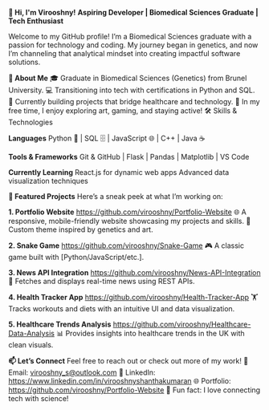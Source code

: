 **👋 Hi, I'm Virooshny!**
**Aspiring Developer | Biomedical Sciences Graduate | Tech Enthusiast**

Welcome to my GitHub profile! I’m a Biomedical Sciences graduate with a passion for technology and coding. My journey began in genetics, and now I’m channeling that analytical mindset into creating impactful software solutions.

**🌟 About Me**
🎓 Graduate in Biomedical Sciences (Genetics) from Brunel University.
💻 Transitioning into tech with certifications in Python and SQL.
🚀 Currently building projects that bridge healthcare and technology.
🎨 In my free time, I enjoy exploring art, gaming, and staying active!
🛠️ Skills & Technologies

**Languages**
Python 🐍 | SQL 🗄️ | JavaScript 🌐 | C++ | Java ☕

**Tools & Frameworks**
Git & GitHub | Flask | Pandas | Matplotlib | VS Code

**Currently Learning**
React.js for dynamic web apps
Advanced data visualization techniques

**🚀 Featured Projects**
Here’s a sneak peek at what I’m working on:

**1. Portfolio Website** https://github.com/virooshny/Portfolio-Website
🌐 A responsive, mobile-friendly website showcasing my projects and skills.
🎨 Custom theme inspired by genetics and art.

**2. Snake Game** https://github.com/virooshny/Snake-Game
🎮 A classic game built with [Python/JavaScript/etc.].

**3. News API Integration** https://github.com/virooshny/News-API-Integration
📰 Fetches and displays real-time news using REST APIs.

**4. Health Tracker App** https://github.com/virooshny/Health-Tracker-App
🏋️ Tracks workouts and diets with an intuitive UI and data visualization.

**5. Healthcare Trends Analysis** https://github.com/virooshny/Healthcare-Data-Analysis
📊 Provides insights into healthcare trends in the UK with clean visuals.

**📫 Let’s Connect**
Feel free to reach out or check out more of my work!
💌 Email: virooshny_s@outlook.com
💼 LinkedIn: https://www.linkedin.com/in/virooshnyshanthakumaran
🌐 Portfolio: https://github.com/virooshny/Portfolio-Website
🧬 Fun fact: I love connecting tech with science!

<!---
virooshny/virooshny is a ✨ special ✨ repository because its `README.md` (this file) appears on your GitHub profile.
You can click the Preview link to take a look at your changes.
--->
